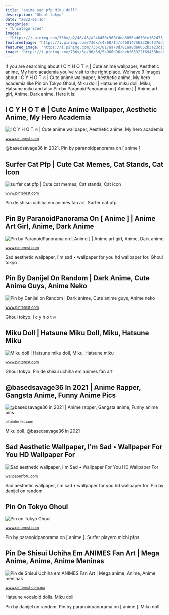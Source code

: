 ```yaml
---
title: "anime sad pfp Miku doll"
description: "Ghoul tokyo"
date: "2022-01-16"
categories:
- "Uncategorized"
images:
- "https://i.pinimg.com/736x/a2/46/45/a246450c968f0ea8056bd6f0fef62473.jpg"
featuredImage: "https://i.pinimg.com/736x/c4/60/14/c460147563326cf37dd7015d5e05bfa8.jpg"
featured_image: "https://i.pinimg.com/736x/81/aa/8d/81aa8da0052b3a23d155295f7a61e84b--tokyo-ghoul.jpg"
image: "https://i.pinimg.com/736x/5a/96/6d/5a966d96cbebf65322f69433bee082b7.jpg"
---
```


If you are searching about I C Y H O T 🔥 | Cute anime wallpaper, Aesthetic anime, My hero academia you've visit to the right place. We have 9 Images about I C Y H O T 🔥 | Cute anime wallpaper, Aesthetic anime, My hero academia like Pin on Tokyo Ghoul, Miku doll | Hatsune miku doll, Miku, Hatsune miku and also Pin by ParanoidPanorama on [ Anime ] | Anime art girl, Anime, Dark anime. Here it is:

## I C Y H O T 🔥 | Cute Anime Wallpaper, Aesthetic Anime, My Hero Academia

![I C Y H O T 🔥 | Cute anime wallpaper, Aesthetic anime, My hero academia](https://i.pinimg.com/736x/5a/96/6d/5a966d96cbebf65322f69433bee082b7.jpg "Surfer cat pfp")

<small>www.pinterest.com</small>

@basedsavage36 in 2021. Pin by paranoidpanorama on [ anime ]

## Surfer Cat Pfp | Cute Cat Memes, Cat Stands, Cat Icon

![surfer cat pfp | Cute cat memes, Cat stands, Cat icon](https://i.pinimg.com/736x/fd/b1/62/fdb162addc780bb4a9a45a0e7d7800b9.jpg "Hatsune vocaloid dolls")

<small>www.pinterest.com</small>

Pin de shisui uchiha em animes fan art. Surfer cat pfp

## Pin By ParanoidPanorama On [ Anime ] | Anime Art Girl, Anime, Dark Anime

![Pin by ParanoidPanorama on [ Anime ] | Anime art girl, Anime, Dark anime](https://i.pinimg.com/736x/09/01/46/090146d87ec64a1dd6f234a432a6d062.jpg "Miku doll")

<small>www.pinterest.com</small>

Sad aesthetic wallpaper, i&#039;m sad • wallpaper for you hd wallpaper for. Ghoul tokyo

## Pin By Danijel On Random | Dark Anime, Cute Anime Guys, Anime Neko

![Pin by Danijel on Random | Dark anime, Cute anime guys, Anime neko](https://i.pinimg.com/736x/d5/85/2a/d5852adb90bcd83e9465bba955c3c3dc.jpg "Surfer playero michi pfps")

<small>www.pinterest.com</small>

Ghoul tokyo. I c y h o t 🔥

## Miku Doll | Hatsune Miku Doll, Miku, Hatsune Miku

![Miku doll | Hatsune miku doll, Miku, Hatsune miku](https://i.pinimg.com/736x/ba/92/0f/ba920f8977229a26adada8b2edf2cabb.jpg "Sad danijel")

<small>www.pinterest.com</small>

Ghoul tokyo. Pin de shisui uchiha em animes fan art

## @basedsavage36 In 2021 | Anime Rapper, Gangsta Anime, Funny Anime Pics

![@basedsavage36 in 2021 | Anime rapper, Gangsta anime, Funny anime pics](https://i.pinimg.com/736x/c4/60/14/c460147563326cf37dd7015d5e05bfa8.jpg "Pin by paranoidpanorama on [ anime ]")

<small>pl.pinterest.com</small>

Miku doll. @basedsavage36 in 2021

## Sad Aesthetic Wallpaper, I&#039;m Sad • Wallpaper For You HD Wallpaper For

![Sad aesthetic wallpaper, I&#039;m Sad • Wallpaper For You HD Wallpaper For](https://wallpaperforu.com/wp-content/uploads/2020/09/sad-aesthetic-wallpaper-200908151946241600x1200.jpg "Sad danijel")

<small>wallpaperforu.com</small>

Sad aesthetic wallpaper, i&#039;m sad • wallpaper for you hd wallpaper for. Pin by danijel on random

## Pin On Tokyo Ghoul

![Pin on Tokyo Ghoul](https://i.pinimg.com/736x/81/aa/8d/81aa8da0052b3a23d155295f7a61e84b--tokyo-ghoul.jpg "I c y h o t 🔥")

<small>www.pinterest.com</small>

Pin by paranoidpanorama on [ anime ]. Surfer playero michi pfps

## Pin De Shisui Uchiha Em ANIMES Fan Art | Mega Anime, Anime, Anime Meninas

![Pin de Shisui Uchiha em ANIMES Fan Art | Mega anime, Anime, Anime meninas](https://i.pinimg.com/736x/a2/46/45/a246450c968f0ea8056bd6f0fef62473.jpg "Pin de shisui uchiha em animes fan art")

<small>www.pinterest.com.mx</small>

Hatsune vocaloid dolls. Miku doll

Pin by danijel on random. Pin by paranoidpanorama on [ anime ]. Miku doll
